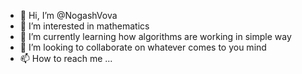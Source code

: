 - 👋 Hi, I’m @NogashVova
- 👀 I’m interested in mathematics
- 🌱 I’m currently learning how algorithms are working in simple way
- 💞️ I’m looking to collaborate on whatever comes to you mind
- 📫 How to reach me ...

<!---
NogashVova/NogashVova is a ✨ special ✨ repository because its `README.md` (this file) appears on your GitHub profile.
You can click the Preview link to take a look at your changes.
--->

